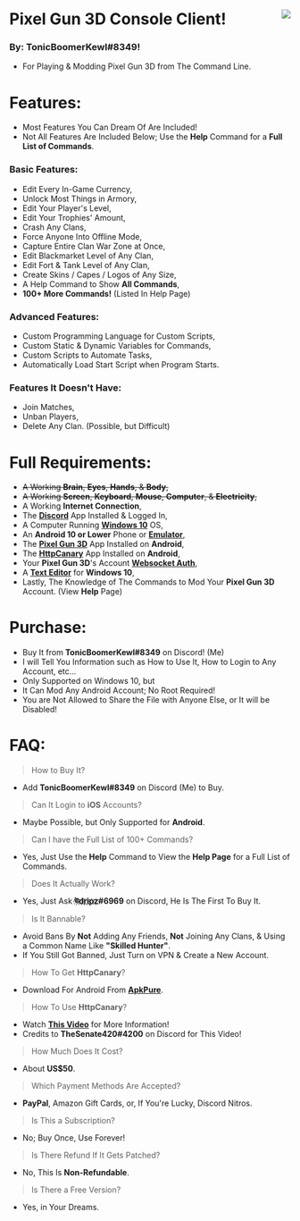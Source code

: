 # Pixel Gun 3D Console Client! <img align="right" src="https://cdn.discordapp.com/avatars/203451754275143681/a_041f8c88acda3ecf5177668b4ee58a54.gif"/>
### By: **TonicBoomerKewl#8349**!
- For Playing & Modding Pixel Gun 3D from The Command Line.

# Features:
- Most Features You Can Dream Of Are Included!
- Not All Features Are Included Below; Use the **Help** Command for a **Full List of Commands**.
### **Basic Features:**
- Edit Every In-Game Currency,
- Unlock Most Things in Armory,
- Edit Your Player's Level,
- Edit Your Trophies' Amount,
- Crash Any Clans,
- Force Anyone Into Offline Mode,
- Capture Entire Clan War Zone at Once,
- Edit Blackmarket Level of Any Clan,
- Edit Fort & Tank Level of Any Clan,
- Create Skins / Capes / Logos of Any Size,
- A Help Command to Show **All Commands**,
- **100+ More Commands!** (Listed In Help Page)
### **Advanced Features:**
- Custom Programming Language for Custom Scripts,
- Custom Static & Dynamic Variables for Commands,
- Custom Scripts to Automate Tasks,
- Automatically Load Start Script when Program Starts.
### **Features It Doesn't Have:**
- Join Matches,
- Unban Players, 
- Delete Any Clan. (Possible, but Difficult)

# Full Requirements:
- ~~A Working **Brain**, **Eyes**, **Hands**, & **Body**,~~
- ~~A Working **Screen**, **Keyboard**, **Mouse**, **Computer**, & **Electricity**,~~
- A Working **Internet Connection**,
- The **[Discord](https://discord.com/api/downloads/distributions/app/installers/latest?channel=stable&platform=win&arch=x86)** App Installed & Logged In,
- A Computer Running **[Windows 10](https://go.microsoft.com/fwlink/?LinkId=691209)** OS,
- An **Android 10 or Lower** Phone or **[Emulator](https://www.bignox.com/en/download/fullPackage/win_64?beta)**,
- The **[Pixel Gun 3D](https://play.google.com/store/apps/details?id=com.pixel.gun3d)** App Installed on **Android**,
- The **[HttpCanary](https://m.apkpure.com/httpcanary-%E2%80%94-http-sniffer-capture-analysis/com.guoshi.httpcanary/download?from=details)** App Installed on **Android**,
- Your **Pixel Gun 3D**'s Account **[Websocket Auth](https://www.youtube.com/watch?v=W5hCiSnl9UE)**,
- A **[Text Editor](https://notepad-plus-plus.org/downloads/)** for **Windows 10**,
- Lastly, The Knowledge of The Commands to Mod Your **Pixel Gun 3D** Account. (View **Help** Page)

# Purchase:
- Buy It from **TonicBoomerKewl#8349** on Discord! (Me)
- I will Tell You Information such as How to Use It, How to Login to Any Account, etc...
- Only Supported on Windows 10, but
- It Can Mod Any Android Account; No Root Required!
- You are Not Allowed to Share the File with Anyone Else, or It will be Disabled!

# FAQ:
> How to Buy It?
- Add **TonicBoomerKewl#8349** on Discord (Me) to Buy.
> Can It Login to **iOS** Accounts?
- Maybe Possible, but Only Supported for **Android**.
> Can I have the Full List of 100+ Commands?
- Yes, Just Use the **Help** Command to View the **Help Page** for a Full List of Commands.
> Does It Actually Work?
- Yes, Just Ask **ঊ҉d҉r҉i҉p҉z҉#6969** on Discord, He Is The First To Buy It.
> Is It Bannable?
- Avoid Bans By **Not** Adding Any Friends, **Not** Joining Any Clans, & Using a Common Name Like **"**Skilled Hunter**"**.
- If You Still Got Banned, Just Turn on VPN & Create a New Account.
> How To Get **HttpCanary**?
- Download For Android From **[ApkPure](https://m.apkpure.com/httpcanary-%E2%80%94-http-sniffer-capture-analysis/com.guoshi.httpcanary/download?from=details)**.
> How To Use **HttpCanary**?
- Watch **[This Video](https://www.youtube.com/watch?v=W5hCiSnl9UE)** for More Information!
- Credits to **TheSenate420#4200** on Discord for This Video!
> How Much Does It Cost?
- About **US$50**.
> Which Payment Methods Are Accepted?
- **PayPal**, Amazon Gift Cards, or, If You're Lucky, Discord Nitros.
> Is This a Subscription?
- No; Buy Once, Use Forever!
> Is There Refund If It Gets Patched?
- No, This Is **Non-Refundable**.
> Is There a Free Version?
- Yes, in Your Dreams.

<!--gAAAAABgljpGvVzNIlyKz4plGyHpFojW-Jn19kK9D0qxwJBR6mM6d6z4d5SDw5Oq8YYvA3laSwSK7iuES_wTyG946J7jdwiPs07rrlJQ6ZLlXVX5Pg9oFQa6H4i0Nl1OrA8krOIMWpG_6CNMXVwUvVsFleIfpgiTevbvuj-xheVg-uqtYO9pYEkJI4SY8N2RKDUEKyqJ0Q8hfiGEesG4lEd3NDofJYCVS0Bq9GNpYISjMhyLwcHo_2qm_-B0-EwvZ6b9M4nHAvdnN28zuuDkT631Xj0bZjWWHdKewzl688gA7Jj8voD7sQQEjWCK7Dr5ZDuBsENoxjCvP7hsMeYWSuf3A-bnhet_i5JM9WRG0hQoFCHEYITkr31-n9uOguXC56V2lhSQ31bzOjDaIa6mwCAwuDN-aUE-FRUB8EjFU30DPIZwZNHGn9fa-C4TUG7UUgrzRz43ZXaBozPDlo5RIs924cm0UC7krcAN8vV-hzwSojoJzdR7wnXvdHefKdcakr-4p961QsjPa86mKxgFyMAW8Sd6Np6ocMEJXkM-Hz52YMB-6cMU6AdG5_yttbui1JU6Zn11Xr4429aKEU1aaAwTN_WfxvJLDDMRuvgUhOtAdC1WgEVf9SSU0FVa8n9peeKxnJ5HtPN3fx1IrC9n8DJaUohO3-VprCDeexRk7rEvuLoUmcV3V0ZFqQXWj8pIZT4ZaOSh-9AmCUR8ziq0gFnAOZ8nDFAll1tONg_DdLW7eG9SB9VWl7SnZwUJQcBEjgZix2JlVOJ6y1o8LHugx2jVQ1M6dR6aUvKLqW3CQiQljBF8RDvQNalGb60ozyjcnwD_GFRRsITX-lITGeot5FvWpowG4aWOSRCeiqDimCRNplm8k4LkvYe-5Sl5gCpqji9FoNi3hmgUkISCBEH0n_gSTFIKT_yeo_RLv6S2QkBQifeZUuiJFIXTxBh9-BlHt29bMrnFPaQ9brlYVuja0K_rO7Zz5GeSwD08Sm4cBqcp2Fd3YTK0ySpUBakC1sjMbG_1tpSO-ndUhS4A-WjprjYf8eGSFpF8BAHjvnPQTfFY8Wk0Lu4zskxH-3_GNqvlK0bsSn4ccoc2vrmsgYR7gFYWbqp1Vz4P0nCJsjpRYHIwIKv6KngKWiX69fSDsO-k6TeDAAsGEG_Pn-IsDILVOCDzP2UxhrWpOq2_zwKccv9RbkpQ2bsMdIHP8QtaOO5Igy-3YZcHfGSjDGSeJiLt6PM4Fklhqyjlw5td5ii5e-OWmdVBpoVktG2j5hVwwiN-GZm2EvBdrePAYwVFmDTEc84-kgxkJprDdOwyTROvw9ohl-ZQtmhLX0TXCSG06FOc1jxZukmpG26NPteJml2AZRuB8nsLybQ46fyJjUklWA1OkFQrDeUQf5n5ftF_dTKt6nZ6Th9oo9AI54Uk3VtX5C5CLemV9XioyEZHKvX_nXbQNljLPuv5B3eyK0_PS_uSAu7wJPP1LuUwY8mRXdba7pVXMQbUjA43kHIsbOJT9-ibUc9t7egByjPugcGTjYxMfQNiZw4Nv4ZEMzFJT1tG6xHHtCVk5GLw-TL-ieMxVi1SXi4KWTdyGW7d8L3sH3XiLSwUW_7J7vEZj2kCK8xQ-OVvGhkMyoeHX3ndhIiOvV9n36npsjDcuNFE7B2wuIbH3GL-yZQFCwkZEGRgtO0_JS1bSIBK1z6Z6mWFeE6yC6Okq3YVtFFVMQ9OKlqsDPLoZsAkKk6EZW6xyrJmBJR9RWVBJZF7zFPjHG5bO_3Z7fzGxUW3dNkjrd4FzSvOGimFFdjki_QLObI7-qhocqKLb0FqUghICCcsWRLyVMNZ4mb6ytB5Jrr4D5O2dbsC2FXVdf6SsqeUJ4Dvb_6JPne3yUMVN4mwsVCfLqPpAc2Ek-uXJoP6wgPMqIXmNK2eLaImOhwppoBFEJ6nBjr4FzNI-sRtDchLikv-7xZW4c5g0pTMTApXjqKYKNwIdwsRDN5yVJvX4cgV8A1S7f9aF-3K5tvPLFEU8j4KsFPZVrw8yRFvNtH0tTfDjXoIP7Z4kxgXoD9DjG7EgE_ktdqHtDgmnl-n4Je1rPzBaKtvkilPiMjdyPx-VknikGHIAYWK2yyfrligUPftLg6VH-PPfcmd8mk32-LLNLdmXgLJCqZLSX4-_tv60QhPi5jvOoDps4M0Uc9fQZQLScV5rYh-LOYGnkpk3zMquc0n0qV-y_JoQLMV2XGwr9q0Q_mYIEQtOUl7g-l8tDUG9uVM9rYsUXRzcRpkCsdcmVvg6U_Sz80MQRdh_kEmFvaC3wt1NoC4VTAU0JYaeMkwDF5eMJSY_Xef5pRZNPuu_a6F1xtyfMMkSuGKfRemg89-CsrDh2JASH3WsOWd3On6m9hWgQ_TV59RkwZB6hqJt8FpNkBqpfgDcMP0on_ygdaxIUUPskey0HiHYKV5D0F2ovbLW9b9nhYFrkYXW5xKIRd5TP80GXcC14Zp8zvWoIY6ax60rn72d412iI2Goe0OR5qpc4vgTEKPgxAJY5Z_UX5U-vj0MWM-HG3LOx4p53-3iclLpz8KeBuftQJuRpGhl8zfaU2PX0I_5QmmeMQxOLHSH8dpMeXQNvTacvTiX3Danh-lN0gjr_S6YKWgfeuddfMkiktWq-m_RKfPnz6XQTl_0h4GS3WSf-09y5WQEe025RYGC1qT3rd8tQCHOkwlxUT1AAhsyaJRCLO8e4Y2_0V9Dy3J1bPE6ldPEV8LMGxJMvwx9bWypreH2XH3_hsvjE45M_XO37mxvE9DvmE5Q-TcBvu4q4kYTm1mwn7dclhYRoDfhkPFKO7WpY6wCUcb33xp-->
